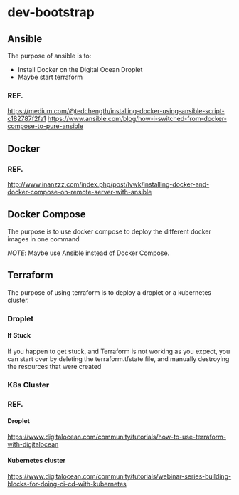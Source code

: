 
# dev-bootstrap


## Ansible
The purpose of ansible is to:
* Install Docker on the Digital Ocean Droplet
* Maybe start terraform

### REF.
https://medium.com/@tedchength/installing-docker-using-ansible-script-c182787f2fa1
https://www.ansible.com/blog/how-i-switched-from-docker-compose-to-pure-ansible

## Docker

### REF.
http://www.inanzzz.com/index.php/post/lvwk/installing-docker-and-docker-compose-on-remote-server-with-ansible

## Docker Compose

The purpose is to use docker compose to deploy the different docker images in one command

*NOTE*: Maybe use Ansible instead of Docker Compose.


## Terraform

The purpose of using terraform is to deploy a droplet or a kubernetes cluster.

### Droplet
#### If Stuck
If you happen to get stuck, and Terraform is not working as you expect, you can start over by deleting the terraform.tfstate file, and manually destroying the resources that were created

### K8s Cluster

### REF.
#### Droplet
https://www.digitalocean.com/community/tutorials/how-to-use-terraform-with-digitalocean

#### Kubernetes cluster
https://www.digitalocean.com/community/tutorials/webinar-series-building-blocks-for-doing-ci-cd-with-kubernetes
